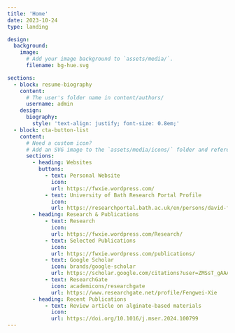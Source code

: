 ```yaml
---
title: 'Home'
date: 2023-10-24
type: landing

design:
  background:
    image:
      # Add your image background to `assets/media/`.
      filename: bg-hue.svg

sections:
  - block: resume-biography
    content:
      # The user's folder name in content/authors/
      username: admin
    design:
      biography:
        style: 'text-align: justify; font-size: 0.8em;'
  - block: cta-button-list
    content:
      # Need a custom icon?
      # Add an SVG image to the `assets/media/icons/` folder and reference it in the `icon` field below
      sections:
        - heading: Websites
          buttons:
            - text: Personal Website
              icon: 
              url: https://fwxie.wordpress.com/
            - text: University of Bath Research Portal Profile
              icon: 
              url: https://researchportal.bath.ac.uk/en/persons/david-fengwei-xie
        - heading: Research & Publications  
            - text: Research
              icon: 
              url: https://fwxie.wordpress.com/Research/
            - text: Selected Publications
              icon: 
              url: https://fwxie.wordpress.com/publications/
            - text: Google Scholar
              icon: brands/google-scholar
              url: https://scholar.google.com/citations?user=ZMSsT_gAAAAJ
            - text: ResearchGate
              icon: academicons/researchgate
              url: https://www.researchgate.net/profile/Fengwei-Xie
        - heading: Recent Publications  
            - text: Review article on alginate-based materials
              icon: 
              url: https://doi.org/10.1016/j.mser.2024.100799
---
```

